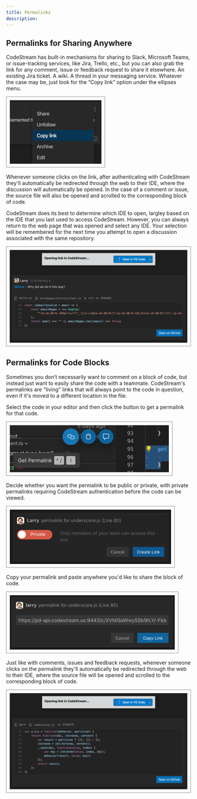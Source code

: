 ```yaml
---
title: Permalinks
description: 
---
```


## Permalinks for Sharing Anywhere

CodeStream has built-in mechanisms for sharing to Slack, Microsoft Teams, or
issue-tracking services, like Jira, Trello, etc., but you can also grab the link
for any comment, issue or feedback request to share it elsewhere. An existing
Jira ticket. A wiki. A thread in your messaging service. Whatever the case may
be, just look for the “Copy link” option under the ellipses menu.

![Copy Link](../assets/images/CodemarkMenu-CopyLink.png)

Whenever someone clicks on the link, after authenticating with CodeStream
they'll automatically be redirected through the web to their IDE, where the
discussion will automatically be opened. In the case of a comment or issue, the
source file will also be opened and scrolled to the corresponding block of code.

CodeStream does its best to determine which IDE to open, largley based on the
IDE that you last used to access CodeStream. However, you can always return to
the web page that was opened and select any IDE. Your selection will be
remembered for the next time you attempt to open a discussion associated with
the same repository.

![Permalink Page](../assets/images/OpenInIDE.png)

## Permalinks for Code Blocks

Sometimes you don’t necessarily want to comment on a block of code, but instead
just want to easily share the code with a teammate. CodeStream's permalinks are
"living" links that will always point to the code in question, even if it's
moved to a different location in the file.

Select the code in your editor and then click the button to get a permalink for
that code.

![Get Permalink](../assets/images/GetPermalink1.png)

Decide whether you want the permalink to be public or private, with private
permalinks requiring CodeStream authentication before the code can be viewed.

![New Permalink](../assets/images/NewPermalink2.png)

Copy your permalink and paste anywhere you'd like to share the block of code.

![Copy Permalink](../assets/images/CopyPermalink.png)

Just like with comments, issues and feedback requests, whenever someone clicks
on the permalink they'll automatically be redirected through the web to their
IDE, where the source file will be opened and scrolled to the corresponding
block of code.

![Permalink Page](../assets/images/PermalinkPage4.png)